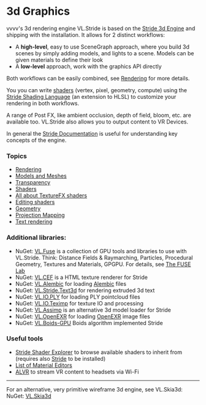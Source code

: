 # 3d Graphics

vvvv's 3d rendering engine VL.Stride is based on the [Stride 3d Engine](http://stride3d.net) and shipping with the installation. It allows for 2 distinct workflows:

* A **high-level**, easy to use SceneGraph approach, where you build 3d scenes by simply adding models, and lights to a scene. Models can be given materials to define their look
* A **low-level** approach, work with the graphics API directly

Both workflows can be easily combined, see [Rendering](3d/rendering.md) for more details.

 You you can write [shaders](3d/shaders.md) (vertex, pixel, geometry, compute) using the [Stride Shading Language](https://doc.stride3d.net/latest/en/manual/graphics/effects-and-shaders/shading-language/index.html) (an extension to HLSL) to customize your rendering in both workflows.

A range of Post FX, like ambient occlusion, depth of field, bloom, etc. are available too. VL.Stride also allows you to output content to VR Devices.

In general the [Stride Documentation](https://doc.stride3d.net/latest/en/) is useful for understanding key concepts of the engine.

### Topics

* [Rendering](3d/rendering.md)
* [Models and Meshes](3d/models.md)
* [Transparency](3d/transparency.md)
* [Shaders](3d/shaders.md)
* [All about TextureFX shaders](3d/texturefx.md)
* [Editing shaders](3d/editing-shaders.md)
* [Geometry](3d/geometry.md)
* [Projection Mapping](projectionmapping.md)
* [Text rendering](../best-practice/text-rendering.md)

### Additional libraries:

* NuGet: [VL.Fuse](https://www.nuget.org/packages/VL.Fuse/) is a collection of GPU tools and libraries to use with VL.Stride. Think: Distance Fields & Raymarching, Particles, Procedural Geometry, Textures and Materials, GPGPU. For details, see [The FUSE Lab](https://www.thefuselab.io/)
* NuGet: [VL.CEF](https://www.nuget.org/packages/VL.CEF) is a HTML texture renderer for Stride
* NuGet: [VL.Alembic](https://www.nuget.org/packages/VL.Alembic/) for loading [Alembic](http://www.alembic.io) files
* NuGet: [VL.Stride.Text3d](https://www.nuget.org/packages/VL.Stride.Text3d) for rendering extruded 3d text
* NuGet: [VL.IO.PLY](https://www.nuget.org/packages/VL.IO.PLY) for loading PLY pointcloud files
* NuGet: [VL.IO.Teximp](https://www.nuget.org/packages/VL.Teximp) for texture IO and processing
* NuGet: [VL.Assimp](https://www.nuget.org/packages/VL.Assimp) is an alternative 3d model loader for Stride
* NuGet: [VL.OpenEXR](https://www.nuget.org/packages/VL.OpenEXR) for loading [OpenEXR](https://www.openexr.com/) image files
* NuGet: [VL.Boids-GPU](https://www.nuget.org/packages/VL.Boids-GPU) Boids algorithm implemented Stride

### Useful tools
* [Stride Shader Explorer](https://github.com/tebjan/Stride.ShaderExplorer) to browse available shaders to inherit from (requires also [Stride](https://stride3d.net/download/) to be installed)
* [List of Material Editors](https://discourse.vvvv.org/t/open-source-material-editor-material-creation-resource-list/19185)
* [ALVR](https://github.com/alvr-org/ALVR) to stream VR content to headsets via Wi-Fi

---

For an alternative, very primitive wireframe 3d engine, see VL.Skia3d:
NuGet: [VL.Skia3d](https://www.nuget.org/packages/VL.Skia3d)
